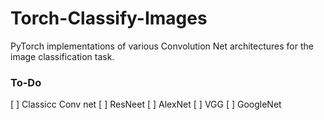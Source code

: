 # Torch-Classify-Images
PyTorch implementations of various Convolution Net architectures for the image classification task.

### To-Do
[ ] Classicc Conv net
[ ] ResNeet
[ ] AlexNet
[ ] VGG
[ ] GoogleNet
